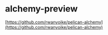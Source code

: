 # alchemy-preview

[https://github.com/rwanyoike/pelican-alchemy](https://github.com/rwanyoike/pelican-alchemy)
